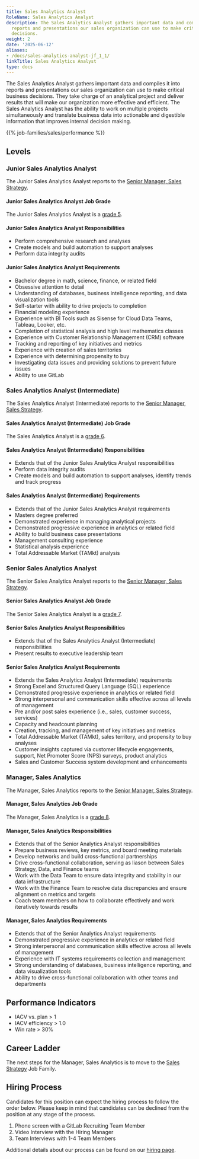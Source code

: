 ```yaml
---
title: Sales Analytics Analyst
RoleName: Sales Analytics Analyst
description: The Sales Analytics Analyst gathers important data and compiles it into
  reports and presentations our sales organization can use to make critical business
  decisions.
weight: 2
date: '2025-06-12'
aliases:
- /docs/sales-analytics-analyst-jf_1_1/
linkTitle: Sales Analytics Analyst
type: docs
---
```


The Sales Analytics Analyst gathers important data and compiles it into reports and presentations our sales organization can use to make critical business decisions. They take charge of an analytical project and deliver results that will make our organization more effective and efficient. The Sales Analytics Analyst has the ability to work on multiple projects simultaneously and translate business data into actionable and digestible information that improves internal decision making.

{{% job-families/sales/performance %}}

## Levels

### Junior Sales Analytics Analyst

The Junior Sales Analytics Analyst reports to the [Senior Manager, Sales Strategy](/job-families/sales/sales-strategy/).

#### Junior Sales Analytics Analyst Job Grade

The Junior Sales Analytics Analyst is a [grade 5](/handbook/total-rewards/compensation/compensation-calculator/#gitlab-job-grades).

#### Junior Sales Analytics Analyst Responsibilities

- Perform comprehensive research and analyses
- Create models and build automation to support analyses
- Perform data integrity audits

#### Junior Sales Analytics Analyst Requirements

- Bachelor degree in math, science, finance, or related field
- Obsessive attention to detail
- Understanding of databases, business intelligence reporting, and data visualization tools
- Self-starter with ability to drive projects to completion
- Financial modeling experience
- Experience with BI Tools such as Sisense for Cloud Data Teams, Tableau, Looker, etc.
- Completion of statistical analysis and high level mathematics classes
- Experience with Customer Relationship Management (CRM) software
- Tracking and reporting of key initiatives and metrics
- Experience with creation of sales territories
- Experience with determining propensity to buy
- Investigating data issues and providing solutions to prevent future issues
- Ability to use GitLab

### Sales Analytics Analyst (Intermediate)

The Sales Analytics Analyst (Intermediate) reports to the [Senior Manager, Sales Strategy](/job-families/sales/sales-strategy/).

#### Sales Analytics Analyst (Intermediate) Job Grade

The Sales Analytics Analyst is a [grade 6](/handbook/total-rewards/compensation/compensation-calculator/#gitlab-job-grades).

#### Sales Analytics Analyst (Intermediate) Responsibilities

- Extends that of the Junior Sales Analytics Analyst responsibilities
- Perform data integrity audits
- Create models and build automation to support analyses, identify trends and track progress

#### Sales Analytics Analyst (Intermediate) Requirements

- Extends that of the Junior Sales Analytics Analyst requirements
- Masters degree preferred
- Demonstrated experience in managing analytical projects
- Demonstrated progressive experience in analytics or related field
- Ability to build business case presentations
- Management consulting experience
- Statistical analysis experience
- Total Addressable Market (TAMkt) analysis

### Senior Sales Analytics Analyst

The Senior Sales Analytics Analyst reports to the [Senior Manager, Sales Strategy](/job-families/sales/sales-strategy/).

#### Senior Sales Analytics Analyst Job Grade

The Senior Sales Analytics Analyst is a [grade 7](/handbook/total-rewards/compensation/compensation-calculator/#gitlab-job-grades).

#### Senior Sales Analytics Analyst Responsibilities

- Extends that of the Sales Analytics Analyst (Intermediate) responsibilities
- Present results to executive leadership team

#### Senior Sales Analytics Analyst Requirements

- Extends the Sales Analytics Analyst (Intermediate) requirements
- Strong Excel and Structured Query Language (SQL) experience
- Demonstrated progressive experience in analytics or related field
- Strong interpersonal and communication skills effective across all levels of management
- Pre and/or post sales experience (i.e., sales, customer success, services)
- Capacity and headcount planning
- Creation, tracking, and management of key initiatives and metrics
- Total Addressable Market (TAMkt), sales territory, and propensity to buy analyses
- Customer insights captured via customer lifecycle engagements, support, Net Promoter Score (NPS) surveys, product analytics
- Sales and Customer Success system development and enhancements

### Manager, Sales Analytics

The Manager, Sales Analytics reports to the [Senior Manager, Sales Strategy](/job-families/sales/sales-strategy/).

#### Manager, Sales Analytics  Job Grade

The Manager, Sales Analytics is a [grade 8](/handbook/total-rewards/compensation/compensation-calculator/#gitlab-job-grades).

#### Manager, Sales Analytics  Responsibilities

- Extends that of the Senior Analytics Analyst responsibilities
- Prepare business reviews, key metrics, and board meeting materials
- Develop networks and build cross-functional partnerships
- Drive cross-functional collaboration, serving as liason between Sales Strategy, Data, and Finance teams
- Work with the Data Team to ensure data integrity and stability in our data infrastructure
- Work with the Finance Team to resolve data discrepancies and ensure alignment on metrics and targets
- Coach team members on how to collaborate effectively and work iteratively towards results

#### Manager, Sales Analytics Requirements

- Extends that of the Senior Analytics Analyst requirements
- Demonstrated progressive experience in analytics or related field
- Strong interpersonal and communication skills effective across all levels of management
- Experience with IT systems requirements collection and management
- Strong understanding of databases, business intelligence reporting, and data visualization tools
- Ability to drive cross-functional collaboration with other teams and departments

## Performance Indicators

- IACV vs. plan > 1
- IACV efficiency > 1.0
- Win rate > 30%

## Career Ladder

The next steps for the Manager, Sales Analytics is to move to the [Sales Strategy](/job-families/sales/sales-strategy/) Job Family.

## Hiring Process

Candidates for this position can expect the hiring process to follow the order below. Please keep in mind that candidates can be declined from the position at any stage of the process.

1. Phone screen with a GitLab Recruiting Team Member
1. Video Interview with the Hiring Manager
1. Team Interviews with 1-4 Team Members

Additional details about our process can be found on our [hiring page](/handbook/hiring/).
